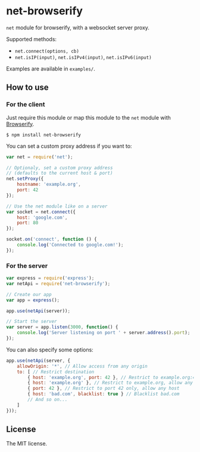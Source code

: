 net-browserify
==============

`net` module for browserify, with a websocket server proxy.

Supported methods:
* `net.connect(options, cb)`
* `net.isIP(input)`, `net.isIPv4(input)`, `net.isIPv6(input)`

Examples are available in `examples/`.

How to use
----------

### For the client

Just require this module or map this module to the `net` module with [Browserify](https://github.com/substack/node-browserify).
```
$ npm install net-browserify
```

You can set a custom proxy address if you want to:
```js
var net = require('net');

// Optionaly, set a custom proxy address
// (defaults to the current host & port)
net.setProxy({
	hostname: 'example.org',
	port: 42
});

// Use the net module like on a server
var socket = net.connect({
	host: 'google.com',
	port: 80
});

socket.on('connect', function () {
	console.log('Connected to google.com!');
});
```

### For the server

```js
var express = require('express');
var netApi = require('net-browserify');

// Create our app
var app = express();

app.use(netApi(server));

// Start the server
var server = app.listen(3000, function() {
	console.log('Server listening on port ' + server.address().port);
});
```

You can also specify some options:
```js
app.use(netApi(server, {
	allowOrigin: '*', // Allow access from any origin
	to: [ // Restrict destination
		{ host: 'example.org', port: 42 }, // Restrict to example.org:42
		{ host: 'example.org' }, // Restrict to example.org, allow any port
		{ port: 42 }, // Restrict to port 42 only, allow any host
		{ host: 'bad.com', blacklist: true } // Blacklist bad.com
		// And so on...
	]
}));
```

License
-------

The MIT license.
